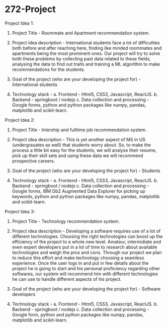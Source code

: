 # 272-Project

Project Idea 1:
1. Project Title - Roommate and Apartment recommendation system.

2. Project idea description - International students face a lot of difficulties both before and after reaching here, finding like minded roommates and apartments being the most prominent ones. Our project will try to solve both these problems by collecting past data related to these fields, analysing the data to find out traits and training a ML algorithm to make recommendations for the students.

3. Goal of the project (who are your developing the project for) - International students

4. Technology stack - 
    a. Frontend - Html5, CSS3, Javascript, ReactJS.
    b. Backend - springboot / nodejs
    c. Data collection and processing - Google forms, python and python packages like numpy, pandas, matplotlib and scikit-learn.
    
    
Project Idea 2:
1. Project Title - Intership and fulltime job recommendation system.

2. Project idea description - This is yet another aspect of MS in US (undergrauates as well) that students worry about. So, to make the process a little bit easy for the students, we will analyse their resume, pick up their skill sets and using these data we will recommend prospective careers.

3. Goal of the project (who are your developing the project for) - Students

4. Technology stack - 
    a. Frontend - Html5, CSS3, Javascript, ReactJS.
    b. Backend - springboot / nodejs
    c. Data collection and processing - Google forms, IBM Db2 Augmented Data Explorer for picking up keywords, python and python packages like numpy, pandas, matplotlib and scikit-learn.


Project Idea 3:
1. Project Title - Technology recommendation system.

2. Project idea description - Developing a software requires use of a lot of different technologies. Choosing the right technologies can boost up the efficiency of the project to a whole new level. Amateur, intermidiate and even expert developers put in a lot of time to research about available technologies and weigh the pros and cons. Through our project we plan to reduce this effort and make technology choosing a seamless experience. Once the user logs in and put in few details about the project he is going to start and his personal proficiency regarding other softwares, our system will recommend him with different technologies he can use to handle different aspects of his project.

3. Goal of the project (who are your developing the project for) - Software developers

4. Technology stack - 
    a. Frontend - Html5, CSS3, Javascript, ReactJS.
    b. Backend - springboot / nodejs
    c. Data collection and processing - Google form, python and python packages like numpy, pandas, matplotlib and scikit-learn.
